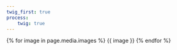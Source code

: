 ```yaml
---
twig_first: true
process:
    twig: true
---
```


<div id="slider" markdown="1">  
  {% for image in page.media.images %}      
  {{ image }}
  {% endfor %}
</div>

